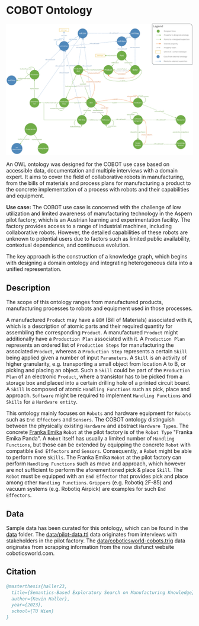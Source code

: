# COBOT Ontology

![Ontology visaulization](docs/cobot-ontology.png)

An OWL ontology was designed for the COBOT use case based on
accessible data, documentation and multiple interviews with a domain expert. It aims to
cover the field of collaborative robots in manufacturing, from the bills of materials and
process plans for manufacturing a product to the concrete implementation of a process
with robots and their capabilities and equipment.

**Use case:** The COBOT use case is concerned with the challenge of low utilization and limited
awareness of manufacturing technology in the Aspern pilot factory, which is an Austrian
learning and experimentation facility. The factory provides access to a range of industrial
machines, including collaborative robots. However, the detailed capabilities of these
robots are unknown to potential users due to factors such as limited public availability,
contextual dependence, and continuous evolution.

The key approach is the construction of a knowledge graph, which begins with designing a
domain ontology and integrating heterogeneous data into a unified representation.

## Description

The scope of this ontology ranges from manufactured products, manufacturing processes to robots and
equipment used in those processes. 

A manufactured `Product` may have a `BOM` (Bill of Materials) associated with it, which is a description of
atomic parts and their required quantity for assembling the corresponding `Product`. A manufactured `Product`
might additionally have a `Production Plan` associated with it. A `Production Plan` represents an ordered list
of `Production Steps` for manufacturing the associated `Product`, whereas a `Production Step` represents a certain
`Skill` being applied given a number of input `Parameters`. A `Skill` is an activity of higher granularity, e.g.
transporting a small object from location A to B, or picking and placing an object. Such a `Skill` could be part
of the `Production Plan` of an electronic `Product`, where a transistor has to be picked from a storage box and
placed into a certain drilling hole of a printed circuit board. A `Skill` is composed of atomic `Handling Functions`
such as pick, place and approach. `Software` might be required to implement `Handling Functions` and `Skills` for a
`Hardware entity`.

This ontology mainly focuses on `Robots` and hardware equipment for `Robots` such as `End Effectors` and `Sensors`.
The COBOT ontology distinguish between the physically existing `Hardware` and abstract `Hardware Types`. The concrete
[Franka Emika](https://www.franka.de/) `Robot` at the pilot factory is of the `Robot Type` "Franka Emika Panda". A `Robot`
itself has usually a limited number of `Handling Functions`, but those can be extended by equipping the concrete `Robot`
with compatible `End Effectors` and `Sensors`. Consequently, a `Robot` might be able to perform more `Skills`. The
Franka Emika `Robot` at the pilot factory can perform `Handling Functions` such as move and approach, which however are
not sufficient to perform the aforementioned pick & place `Skill`. The `Robot` must be equipped with an `End Effector`
that provides pick and place among other `Handling Functions`. `Grippers` (e.g. Robotiq 2F-85) and vacuum systems
(e.g. Robotiq Airpick) are examples for such `End Effectors`.

## Data

Sample data has been curated for this ontology, which can be found in the [data](data) folder. The [data/pilot-data.ttl](data/pilot-data.ttl)
data originates from interviews with stakeholders in the pilot factory. The [data/coboticsworld-cobots.trig](data/coboticsworld-cobots.trig)
data originates from scrapping information from the now disfunct website coboticsworld.com.

## Citation

```bibtex
@masterthesis{haller23,
  title={Semantics-Based Exploratory Search on Manufacturing Knowledge},
  author={Kevin Haller},
  year={2023},
  school={TU Wien}
}
```

